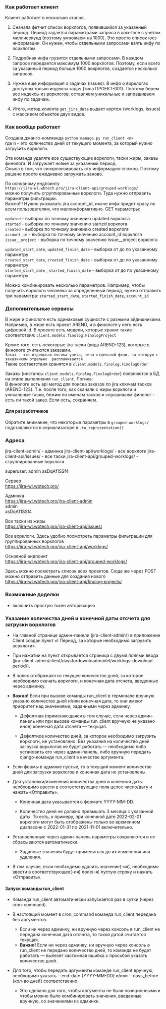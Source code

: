 

### Как работает клиент

Клиент работает в несколько этапов. 

1. Сначала фетчит список ворклогов, появившийся за указанный период. Период задается 
параметрами запроса в unix-time с учетом миллисекунд (поэтому умножаем на 1000). Это 
просто список юез информации. Он нужен, чтобы отдельными запросами взять инфу по 
ворклогам.

2. Подробная инфа грузится отдельными запросами. В каждом запросе передается максимум 
1000 ворклогов. Поэтому, если всего за указанный период больше 1000 вокрлогов, создается
несколько запросов. 

3. Нужна еще информация о задачах  (issues). В инфо о ворклогах доступны только индексы
задач (типа ПРОЕКТ-001). Поэтому берем все индексы из ворклогов, оставляем уникальные и
запрашиваем инфу по задачам. 

4. Итого, метод клиента `get_jira_data` выдает кортеж (worklogs, issues) с массивом объектов
двух видов. 


### Как вообще работает
Создана джанго-комманда 
``` python manage.py run_client <n> ```  
где n - это количество дней от текущего момента, за который нужно загрузить ворклоги. 

Эта команда удаляте все существующие ворклоги, таски жиры, заказы финолога.
И загружает новые за указанный период.  
Смысл в том, что синхронизировать эту информацию сложно. Поэтому решено просто 
ежедневно загружать заново. 

По основному ендпоинту  
```https://jira-wl.wbtech.pro/jira-client-api/grouped-worklogs/```  
можно получить сгруппированные ворклоги. Туда нужно отправить параметры фильтрации.  
Важно!!! Нужно указывать jira account_id, иначе инфа придет сразу по всем пользователям, 
что малоинформативно. 
GET параметры: 

```updated``` - выборка по точному значению updated ворклога  
```started``` - выборка по точному значению started ворклога  
```created``` - выборка по точному значению created ворклога  
```account_id``` - выборка по точному значению account_id ворклога  
```issue__project```  - выборка по точному значению issue__project ворклога  

``updated_start_date``, ```updated_finish_date``` - выборка от до по указанному параметру  
```created_start_date```, ```created_finish_date``` - выборка от до по указанному параметру  
```started_start_date``` , ```started_finish_date``` - выборка от до по указанному параметру  

Можно комбинировать несколько параметров.
Например, чтобы получить ворклоги человека за определенный период, нужно отправить три параметра: 
```started_start_date```, ```started_finish_date```, ```account_id```


### Дополнительные сервисы
В жире и финологе есть одинаковые сущности с разными айдишниками. Например, в жире есть
проект AREND, и в финологе у него есть цифровой id. 
В проекте есть модели, которые хранят такие соответствия: 
`client.models.finolog.FinologProject`

Кроме того, есть некоторые jira таски (вида AREND-123), которые в финологе считаются заказами.  
`Заказ - это отдельная логика учета, типа отдельной фичи, за которую с заказчиком отдельно 
расплачиваются`  
Такие соответствия хранятся в `client.models.finolog.FinologOrder`

Заказы (инстансы `client.models.finolog.FinologOrder`) появляются в БД на этапе выполнения 
`run_client`. Логика:  
В финологе есть api метод для поиска заказов по jira ключам тасков (AREND-123). Т.е. после того,
как скачали с жиры ворклоги и уникальные таски, бежим по именам тасков и спрашиваем финолог - 
есть ли такой заказ. Если есть, сохраняем. 

#### Для разработчиков
Обратите внимание, что некоторые параметры в `grouped-worklogs/` подставляются в сериализаторе
в `.to_representation()`

### Адреса

jira-client-admin/ - админка
jira-client-api/worklogs/ - все ворклоги
jira-client-api/issues/ - все таски
jira-client-api/grouped-worklogs/ - сгруппированные ворклоги


superuser:
admin
asDqAf1SSf4


Сервер  
https://jira-wl.wbtech.pro/

Админка  
https://jira-wl.wbtech.pro/jira-client-admin  
admin  
asDqAf1SSf4

Все таски из жиры  
https://jira-wl.wbtech.pro/jira-client-api/issues/

Все ворклоги. Здесь удобно посмотреть параметры фильтрации для группированных ворклогов  
https://jira-wl.wbtech.pro/jira-client-api/worklogs/

Основной ендпоинт  
https://jira-wl.wbtech.pro/jira-client-api/grouped-worklogs/

Здесь можно посмотреть список всех проектов. Сюда же через POST можно отправить 
данные для создания нового  
https://jira-wl.wbtech.pro/jira-client-api/finolog-projects/

### Возможные доделки
* включить простую токен авторизацию

### Указание количества дней и конечной даты отсчета для загрузки ворклогов

* На главной странице админ-панели (jira-client-admin/) в приложении Client создан пункт «! Период, за которые необходимо загрузить ворклоги».


* При нажатии на пункт открывается страница с двумя полями ввода (jira-client-admin/client/daysfordownloadmodel/worklogs-download-period/).


* В полях отображаются текущее количество дней, за которое необходимо скачать ворклоги, и конечная дата отсчета, введенные через админку.


* <b>Важно!</b> Если при вызове команды run_client в терминале вручную указано количество дней и/или конечная дата, то они имеют приоритет над значениями, заданными через админку.
  
    * Дефолтная (применяющаяся в том случае, если через админ-панель или при вызове команды run_client вручную не указано иное) конечная дата отсчета — текущая. 
  
    * Дефолтное количество дней, за которое необходимо загрузить ворклоги, не установлено. Без указания на количество дней загрузка ворклогов не будет работать — необходимо либо установить его через админ-панель, либо вручную передать django-команде run_client в качестве аргумента.


* Если формы в админке пустые, то в текущий момент количество дней для загрузки ворклогов и конечная дата не установлены.


* Для установки/изменения количества дней и конечной даты необходимо ввести в соответствующие поля целое число/дату и нажать «Отправить».
    * Конечная дата указывается в формате YYYY-MM-DD.
  
    * Количество дней не должно превышать 3 месяца с указанной даты. То есть, к примеру, при конечной дате 2022-02-01 ворклоги могут быть отображены только во временном диапазоне с 2022-01-31 по 2021-11-01 включительно.
  

* Установленные через админ-панель параметры сохраняются и не сбрасываются автоматически.
  * Заданные значения будут применяться до их изменения или удаления. 


* В том случае, если необходимо удалить значение(-ия), необходимо ввести в соответствующее(-ия) поле(-я) пустую строку и нажать «Отправить».

#### Запуск команды run_client

* Команда run_client автоматически запускается раз в сутки (через cron-command).


* В настоящий момент в cron_command команда run_client передана без аргументов.
    * Если ни через админку, ни вручную через консоль в run_client не передана конечная дата отсчета, то такой датой считается текущая.
    * <b>Важно!</b> Если ни через админку, ни вручную через консоль в run_client не передано количество дней, то команда не будет работать — вылезет кастомная ошибка с просьбой указать количество дней.


* Для того, чтобы передать аргументы команде run_client вручную, необходимо указать --end-date {YYYY-MM-DD} и/или --days_before {кол-во дней} соответственно.
  * Это сделано для того, чтобы аргументы не были позиционными и чтобы можно было комбинировать значения, введенные вручную, со значениями из админки.